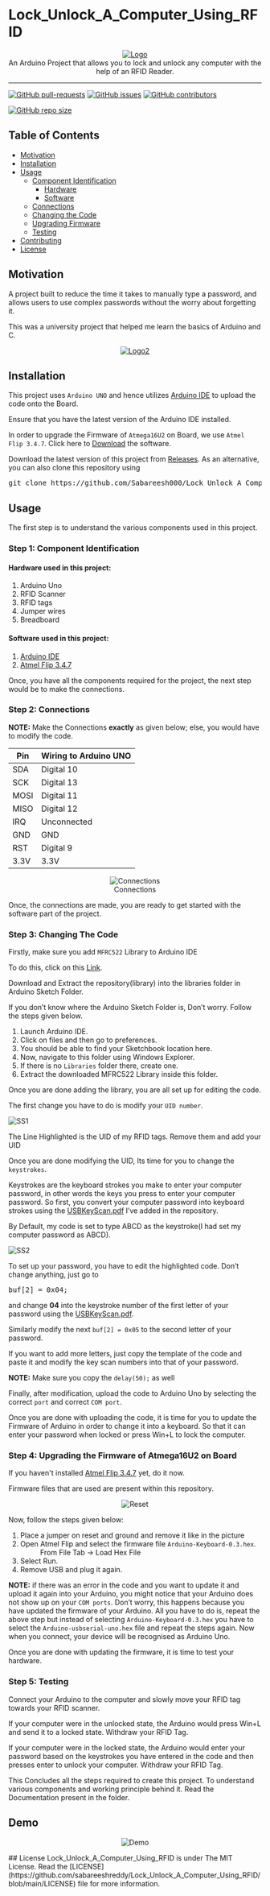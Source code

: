 # Lock_Unlock_A_Computer_Using_RFID

<p align="center">
    <a href="https://github.com/Sabareesh000/Lock_Unlock_A_Computer_Using_RFID"><img src="assets/Logo.PNG" alt="Logo" border="0"></a>
    <br>An Arduino Project that allows you to lock and unlock any computer with the help of an RFID Reader.
</p>

---

[![GitHub pull-requests](https://img.shields.io/github/issues-pr/Sabareesh000/Lock_Unlock_A_Computer_Using_RFID.svg)](https://github.com/Sabareesh000/Lock_Unlock_A_Computer_Using_RFID/pulls)
[![GitHub issues](https://img.shields.io/github/issues/Sabareesh000/Lock_Unlock_A_Computer_Using_RFID.svg)](https://github.com/Sabareesh000/Lock_Unlock_A_Computer_Using_RFID/issues)
[![GitHub contributors](https://img.shields.io/github/contributors/Sabareesh000/Lock_Unlock_A_Computer_Using_RFID.svg)](https://github.com/Sabareesh000/Lock_Unlock_A_Computer_Using_RFID/graphs/contributors)

[![GitHub repo size](https://img.shields.io/github/repo-size/Sabareesh000/Lock_Unlock_A_Computer_Using_RFID)](https://github.com/Sabareesh000/Lock_Unlock_A_Computer_Using_RFID)


## Table of Contents

- [Motivation](#Motivation)
- [Installation](#Installation)
- [Usage](#Usage)
  - [Component Identification](#Step-1-Component-Identification)
    - [Hardware](#Hardware-used-in-this-project)
    - [Software](#Software-used-in-this-project)
  - [Connections](#Step-2-Connections)
  - [Changing the Code](#Step-3-Changing-The-Code)
  - [Upgrading Firmware](#Step-4-Upgrading-the-Firmware-of-Atmega16U2-on-Board)
  - [Testing](#Step-5-Testing)
- [Contributing](#Contributing)
- [License](#License)

## Motivation

A project built to reduce the time it takes to manually type a password, and allows users to use complex passwords without the worry about forgetting it.

This was a university project that helped me learn the basics of Arduino and C.

<p align="center">
    <a href="https://github.com/Sabareesh000/Lock_Unlock_A_Computer_Using_RFID"><img src="assets/Logo2.PNG" alt="Logo2" border="0"></a>
</p>

## Installation

This project uses `Arduino UNO` and hence utilizes <a href="https://www.arduino.cc/en/Main/Software">Arduino IDE</a> to upload the code onto the Board.

Ensure that you have the latest version of the Arduino IDE installed.

In order to upgrade the Firmware of `Atmega16U2` on Board, we use
`Atmel Flip 3.4.7`. Click here to <a href="http://ww1.microchip.com/downloads/en/DeviceDoc/JRE%20-%20Flip%20Installer%20-%203.4.7.112.exe">Download</a> the software.

Download the latest version of this project from <a href="https://github.com/Sabareesh000/Lock_Unlock_A_Computer_Using_RFID/releases">Releases</a>.
As an alternative, you can also clone this repository using

<pre>
git clone https://github.com/Sabareesh000/Lock_Unlock_A_Computer_Using_RFID.git
</pre>

## Usage

The first step is to understand the various components used in this project.

### Step 1: Component Identification

#### Hardware used in this project:

1. Arduino Uno
2. RFID Scanner
3. RFID tags
4. Jumper wires
5. Breadboard

#### Software used in this project:

1. <a href="https://www.arduino.cc/en/Main/Software">Arduino IDE</a>
2. <a href="http://ww1.microchip.com/downloads/en/DeviceDoc/JRE%20-%20Flip%20Installer%20-%203.4.7.112.exe">Atmel Flip 3.4.7</a>

Once, you have all the components required for the project, the next step would
be to make the connections.

### Step 2: Connections

**NOTE:** Make the Connections **exactly** as given below; else, you would have to
modify the code.

| Pin  | Wiring to Arduino UNO |
| ---- | --------------------- |
| SDA  | Digital 10            |
| SCK  | Digital 13            |
| MOSI | Digital 11            |
| MISO | Digital 12            |
| IRQ  | Unconnected           |
| GND  | GND                   |
| RST  | Digital 9             |
| 3.3V | 3.3V                  |

<p align="center">
    <img src="assets/Connections.PNG" alt="Connections" border="0">
    <br>Connections
</p>

Once, the connections are made, you are ready to get started with the software
part of the project.

### Step 3: Changing The Code

Firstly, make sure you add `MFRC522` Library to Arduino IDE

To do this, click on this <a href="https://github.com/miguelbalboa/rfid">Link</a>.

Download and Extract the repository(library) into the libraries folder in Arduino Sketch Folder.

If you don’t know where the Arduino Sketch Folder is, Don’t worry. Follow the
steps given below.

1. Launch Arduino IDE.
2. Click on files and then go to preferences.
3. You should be able to find your Sketchbook location here.
4. Now, navigate to this folder using Windows Explorer.
5. If there is no `Libraries` folder there, create one.
6. Extract the downloaded MFRC522 Library inside this folder.

Once you are done adding the library, you are all set up for editing the code.

The first change you have to do is modify your `UID number`.

<img src="assets/SS1.PNG" alt="SS1" border="0">

The Line Highlighted is the UID of my RFID tags. Remove them and add your UID

Once you are done modifying the UID, Its time for you to change the `keystrokes`.

Keystrokes are the keyboard strokes you make to enter your computer password,
in other words the keys you press to enter your computer password. So first, you convert your computer
password into keyboard strokes using the <a href="https://github.com/Sabareesh000/Lock_Unlock_A_Computer_Using_RFID/blob/master/USBKeyScan.pdf">USBKeyScan.pdf</a> I’ve added in the
repository.

By Default, my code is set to type ABCD as the keystroke(I had set my computer
password as ABCD).

<img src="assets/SS2.PNG" alt="SS2" border="0">

To set up your password,
you have to edit the highlighted code. Don’t change anything, just go to

<pre>
buf[2] = 0x04; 
</pre>

and change **04** into the keystroke number of
the first letter of your password using the <a href="https://github.com/Sabareesh000/Lock_Unlock_A_Computer_Using_RFID/blob/master/USBKeyScan.pdf">USBKeyScan.pdf</a>.

Similarly modify the next `buf[2] = 0x05` to the second letter of your password.

If you want to add more letters, just copy the template of the code and paste it and modify the
key scan numbers into that of your password.

**NOTE:** Make sure you copy the `delay(50);` as well

Finally, after modification, upload the code to Arduino Uno by selecting the
correct `port` and correct `COM port`.

Once you are done with uploading the code, it is time for you to update the
Firmware of Arduino in order to change it into a keyboard. So that it can enter
your password when locked or press Win+L to lock the computer.

### Step 4: Upgrading the Firmware of Atmega16U2 on Board

If you haven't installed <a href="http://ww1.microchip.com/downloads/en/DeviceDoc/JRE%20-%20Flip%20Installer%20-%203.4.7.112.exe">Atmel Flip 3.4.7</a> yet, do it now.

Firmware files that are used are present within this repository.

<p align="center">
    <img src="assets/Reset.PNG" alt="Reset" border="0">
</p>

Now, follow the steps given below:

1. Place a jumper on reset and ground and remove it like in the picture
2. Open Atmel Flip and select the firmware file `Arduino-Keyboard-0.3.hex`.
   &nbsp;&nbsp;&nbsp;&nbsp;&nbsp;&nbsp;&nbsp;&nbsp;&nbsp;&nbsp;From File Tab -> Load Hex File
3. Select Run.
4. Remove USB and plug it again.

**NOTE:** if there was an error in the code and you want to update it and upload it
again into your Arduino, you might notice that your Arduino does not show up on
your `COM ports`. Don’t worry, this happens because you have updated the
firmware of your Arduino. All you have to do is, repeat the above step but instead
of selecting `Arduino-Keyboard-0.3.hex` you have to select the `Arduino-usbserial-uno.hex` file and repeat the steps again. Now when you connect, your
device will be recognised as Arduino Uno.

Once you are done with updating the firmware, it is time to test your hardware.

### Step 5: Testing

Connect your Arduino to the computer and slowly move your RFID tag towards
your RFID scanner.

If your computer were in the unlocked state, the Arduino would press Win+L and
send it to a locked state. Withdraw your RFID Tag.

If your computer were in the locked state, the Arduino would enter your
password based on the keystrokes you have entered in the code and then presses
enter to unlock your computer. Withdraw your RFID Tag.

This Concludes all the steps required to create this project. To understand various
components and working principle behind it. Read the Documentation present in
the folder.

## Demo

<p align="center">
    <img src="assets/Demo.gif" alt="Demo" border="0">
</p>
## License
Lock_Unlock_A_Computer_Using_RFID is under The MIT License. Read the [LICENSE](https://github.com/sabareeshreddy/Lock_Unlock_A_Computer_Using_RFID/blob/main/LICENSE) file for more information.
